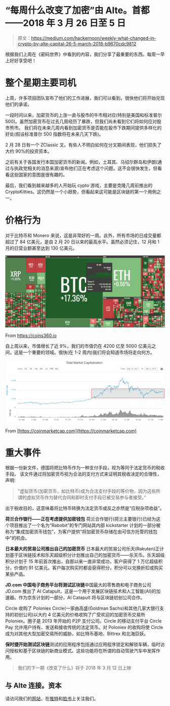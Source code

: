 # “每周什么改变了加密”由 Alte。首都——2018 年 3 月 26 日至 5 日

> 原文：<https://medium.com/hackernoon/weekly-what-changed-in-crypto-by-alte-capital-26-5-march-2018-b9670cdc9812>

根据我们上周在《密码世界》中看到的内容，我们分享了最重要的东西。每周一早上好好享受吧！

# 整个星期主要司机

上周，许多项目团队宣布了他们的工作进展，我们可以看到，很快他们将开始兑现他们的承诺。

一段时间以来，加密货币的上涨一直与股市的牛市相对应(特别是美国和标准普尔 500)。虽然加密货币在过去几周经历了暴跌，但我们尚未看到它们将如何应对股市熊市。
我们将在未来几周内看到加密货币是否能在股市下跌期间提供多样化的好处(假设标准普尔 500 指数将在未来几天下跌)。

2 月 28 日有一个 ZClassic 叉。有些人不明白如何在分叉期间表现，他们损失了大约 90%的投资资本。

之前有关于各国发行本国加密货币的新闻。例如，土耳其、马绍尔群岛和伊朗(通过与执政党相关的消息来源)宣布他们正在考虑这个问题。这不会很快发生，但看看这些国家的意图是很有趣的。

最后，我们看到越来越多的人开始玩 cypto 游戏，主要是克隆几周前推出的 CryptoKitties。这仍然是一个小趋势，但看起来这可能是区块链的第一个用例之一。

# 价格行为

对于比特币和 Monero 来说，这是非常好的一周。此外，所有市场的日成交量都超过了 84 亿美元，是自 2 月 20 日以来的最高水平。虽然必须记住，12 月和 1 月的日营业额甚至达到 130 亿美元。

![](img/d02ba2675f92390a94624f99661a19b5.png)

From https://coins360.io

自上周以来，市值增长了近 9%，我们的市值仍在 4200 亿至 5000 亿美元之间，这是一个重要的领域。很快(在 1-2 周内)我们将会知道市场将走向何方。

![](img/0a5880f25008a7b6a8547f32464bc916.png)

From [https://coinmarketcap.com](https://coinmarketcap.com)

# 重大事件

根据一份新文件，德国将把比特币作为一种支付手段，视为等同于法定货币的税收手段。
该文件通过将加密货币视为合法的支付方式来证明其税收决定的合理性，声明:

> “虚拟货币(加密货币，如比特币)成为合法支付手段的等价物，因为这些所谓的虚拟货币作为替代合同和即时支付手段已被交易参与者接受。”

出于税收目的，这意味着将比特币转换为法定货币或反之亦然是“应税杂项收益”。

**荷兰合作银行——正在考虑提供加密钱包**
荷兰合作银行(荷兰主要银行)已经为这个项目推出了一个名为“Rabobit”的专门网站其内部 kickstarter 计划的一部分被称为“集成加密货币钱包”，为客户提供“将加密货币存储在由可信方托管的钱包中”的机会。

**日本最大的贸易公司推出自己的加密货币**
日本最大的贸易公司乐天(Rakuten)正计划基于区块链技术和乐天超级积分计划推出自己的加密货币——乐天币。乐天超级积分计划于 15 年前首次推出，自那以来一直非常成功，客户获得了 1 万亿超级积分，价值约 91 亿美元。客户每次购买时都会获得积分，积分可以兑换折扣或购买某些产品。

**JD.com 中国电子商务平台将测试区块链**中国最大的零售商和电子商务公司 JD.com 推出了 AI Catapult，这是一个用于发展区块链技术和人工智能(AI)的加速器。作为京东计划的一部分，AI Catapult 将与区块链初创公司合作。

Circle 收购了 Poloniex
Circle(一家由高盛(Goldman Sachs)和其他几家大银行支持的初创公司)以大约 4 亿美元的价格收购了广受欢迎的加密货币交易所 Poloniex。圈子是 2013 年开始的 P2P 支付公司。Circle 的移动支付平台 Circle Pay 允许用户持有、发送和接收传统的法定货币。对 Poloniex 的收购将使 Circle 成为对其他大型加密交易所的威胁，如比特币基地、Bittrex 和北海巨妖。

**保时捷开始测试区块链**测试的应用程序包括通过应用程序锁定和解锁车辆，临时访问授权和基于区块链的新商业模式。这些功能将在所谓的自动驾驶汽车中发挥作用。

> 我们的下一期《改变了什么》将于 2018 年 3 月 12 日上映

## 与 Alte 连接。资本

请访问我们的[网站](http://www.alte.capital)，在[推特](https://twitter.com/Alte_Capital)和[脸书](https://facebook.com/Alte.Capital)上关注我们。